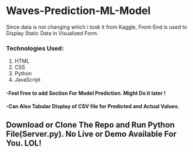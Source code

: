 # Waves-Prediction-ML-Model
Since data is not changing which i took it from Kaggle, Front-End is used to Display Static Data in Visualized Form. 

### Technologies Used:
1. HTML
2. CSS
3. Python
4. JavaScript

#### -Feel Free to add Section For Model Prediction. Might Do it later !
#### -Can Also Tabular Display of CSV file for Predicted and Actual Values.

## Download or Clone The Repo and Run Python File(Server.py). No Live or Demo Available For You. LOL!

